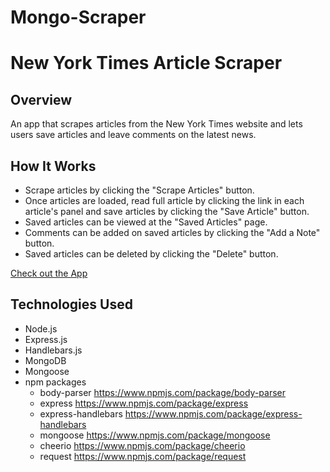 # Mongo-Scraper
# New York Times Article Scraper

## Overview
An app that scrapes articles from the New York Times website and lets users save articles and leave comments on the latest news.

## How It Works
- Scrape articles by clicking the "Scrape Articles" button.
- Once articles are loaded, read full article by clicking the link in each article's panel and save articles by clicking the "Save Article" button.
- Saved articles can be viewed at the "Saved Articles" page.
- Comments can be added on saved articles by clicking the "Add a Note" button.
- Saved articles can be deleted by clicking the "Delete" button.

[Check out the App]()

## Technologies Used
- Node.js
- Express.js
- Handlebars.js
- MongoDB
- Mongoose
- npm packages
    - body-parser https://www.npmjs.com/package/body-parser
    - express https://www.npmjs.com/package/express
    - express-handlebars https://www.npmjs.com/package/express-handlebars
    - mongoose https://www.npmjs.com/package/mongoose
    - cheerio https://www.npmjs.com/package/cheerio
    - request https://www.npmjs.com/package/request

